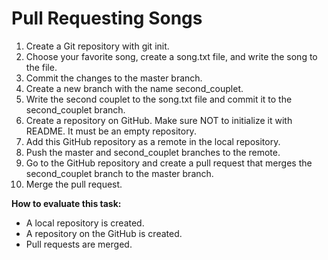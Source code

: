 # Pull Requesting Songs

1. Create a Git repository with git init.
2. Choose your favorite song, create a song.txt file, and write the song to the file. 
3. Commit the changes to the master branch.
4. Create a new branch with the name second_couplet.
5. Write the second couplet to the song.txt file and commit it to the second_couplet branch.
6. Create a repository on GitHub. Make sure NOT to initialize it with README. It must be an empty repository.
7. Add this GitHub repository as a remote in the local repository.
8. Push the master and second_couplet branches to the remote.
9. Go to the GitHub repository and create a pull request that merges the second_couplet branch to the master branch.
10. Merge the pull request.

<b> How to evaluate this task: </b>
<ul>
<li>A local repository is created.</li>
<li>A repository on the GitHub is created.</li>
<li>Pull requests are merged.</li>
</ul>